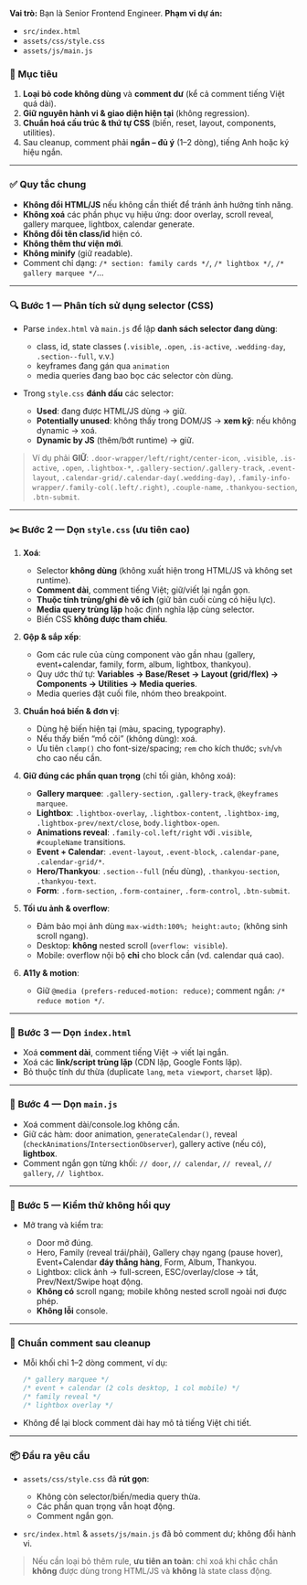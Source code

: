 **Vai trò:** Bạn là Senior Frontend Engineer.
**Phạm vi dự án:**

* `src/index.html`
* `assets/css/style.css`
* `assets/js/main.js`

### 🎯 Mục tiêu

1. **Loại bỏ code không dùng** và **comment dư** (kể cả comment tiếng Việt quá dài).
2. **Giữ nguyên hành vi & giao diện hiện tại** (không regression).
3. **Chuẩn hoá cấu trúc & thứ tự CSS** (biến, reset, layout, components, utilities).
4. Sau cleanup, comment phải **ngắn – đủ ý** (1–2 dòng), tiếng Anh hoặc ký hiệu ngắn.

---

### ✅ Quy tắc chung

* **Không đổi HTML/JS** nếu không cần thiết để tránh ảnh hưởng tính năng.
* **Không xoá** các phần phục vụ hiệu ứng: door overlay, scroll reveal, gallery marquee, lightbox, calendar generate.
* **Không đổi tên class/id** hiện có.
* **Không thêm thư viện mới**.
* **Không minify** (giữ readable).
* Comment chỉ dạng: `/* section: family cards */`, `/* lightbox */`, `/* gallery marquee */`…

---

### 🔍 Bước 1 — Phân tích sử dụng selector (CSS)

* Parse `index.html` và `main.js` để lập **danh sách selector đang dùng**:

  * class, id, state classes (`.visible`, `.open`, `.is-active`, `.wedding-day`, `.section--full`, v.v.)
  * keyframes đang gán qua `animation`
  * media queries đang bao bọc các selector còn dùng.
* Trong `style.css` **đánh dấu** các selector:

  * **Used**: đang được HTML/JS dùng → giữ.
  * **Potentially unused**: không thấy trong DOM/JS → **xem kỹ**: nếu không dynamic → xoá.
  * **Dynamic by JS** (thêm/bớt runtime) → giữ.

> Ví dụ phải **GIỮ**:
> `.door-wrapper/left/right/center-icon`, `.visible`, `.is-active`, `.open`, `.lightbox-*`, `.gallery-section/.gallery-track`, `.event-layout`, `.calendar-grid/.calendar-day(.wedding-day)`, `.family-info-wrapper/.family-col(.left/.right)`, `.couple-name`, `.thankyou-section`, `.btn-submit`.

---

### ✂️ Bước 2 — Dọn `style.css` (ưu tiên cao)

1. **Xoá**:

   * Selector **không dùng** (không xuất hiện trong HTML/JS và không set runtime).
   * **Comment dài**, comment tiếng Việt; giữ/viết lại ngắn gọn.
   * **Thuộc tính trùng/ghi đè vô ích** (giữ bản cuối cùng có hiệu lực).
   * **Media query trùng lặp** hoặc định nghĩa lặp cùng selector.
   * Biến CSS **không được tham chiếu**.

2. **Gộp & sắp xếp**:

   * Gom các rule của cùng component vào gần nhau (gallery, event+calendar, family, form, album, lightbox, thankyou).
   * Quy ước thứ tự: **Variables → Base/Reset → Layout (grid/flex) → Components → Utilities → Media queries**.
   * Media queries đặt cuối file, nhóm theo breakpoint.

3. **Chuẩn hoá biến & đơn vị**:

   * Dùng hệ biến hiện tại (màu, spacing, typography).
   * Nếu thấy biến “mồ côi” (không dùng): xoá.
   * Ưu tiên `clamp()` cho font-size/spacing; `rem` cho kích thước; `svh`/`vh` cho cao nếu cần.

4. **Giữ đúng các phần quan trọng** (chỉ tối giản, không xoá):

   * **Gallery marquee**: `.gallery-section`, `.gallery-track`, `@keyframes marquee`.
   * **Lightbox**: `.lightbox-overlay`, `.lightbox-content`, `.lightbox-img`, `.lightbox-prev/next/close`, `body.lightbox-open`.
   * **Animations reveal**: `.family-col.left/right` với `.visible`, `#coupleName` transitions.
   * **Event + Calendar**: `.event-layout`, `.event-block`, `.calendar-pane`, `.calendar-grid/*`.
   * **Hero/Thankyou**: `.section--full` (nếu dùng), `.thankyou-section`, `.thankyou-text`.
   * **Form**: `.form-section`, `.form-container`, `.form-control`, `.btn-submit`.

5. **Tối ưu ảnh & overflow**:

   * Đảm bảo mọi ảnh dùng `max-width:100%; height:auto;` (không sinh scroll ngang).
   * Desktop: **không** nested scroll (`overflow: visible`).
   * Mobile: overflow nội bộ **chỉ** cho block cần (vd. calendar quá cao).

6. **A11y & motion**:

   * Giữ `@media (prefers-reduced-motion: reduce)`; comment ngắn: `/* reduce motion */`.

---

### 🧼 Bước 3 — Dọn `index.html`

* Xoá **comment dài**, comment tiếng Việt → viết lại ngắn.
* Xoá các **link/script trùng lặp** (CDN lặp, Google Fonts lặp).
* Bỏ thuộc tính dư thừa (duplicate `lang`, `meta viewport`, `charset` lặp).

---

### 🧹 Bước 4 — Dọn `main.js`

* Xoá comment dài/console.log không cần.
* Giữ các hàm: door animation, `generateCalendar()`, reveal (`checkAnimations`/`IntersectionObserver`), gallery active (nếu có), **lightbox**.
* Comment ngắn gọn từng khối: `// door`, `// calendar`, `// reveal`, `// gallery`, `// lightbox`.

---

### 🧪 Bước 5 — Kiểm thử không hồi quy

* Mở trang và kiểm tra:

  * Door mở đúng.
  * Hero, Family (reveal trái/phải), Gallery chạy ngang (pause hover), Event+Calendar **đáy thẳng hàng**, Form, Album, Thankyou.
  * Lightbox: click ảnh → full-screen, ESC/overlay/close → tắt, Prev/Next/Swipe hoạt động.
  * **Không có** scroll ngang; mobile không nested scroll ngoài nơi được phép.
  * **Không lỗi** console.

---

### 📝 Chuẩn comment sau cleanup

* Mỗi khối chỉ 1–2 dòng comment, ví dụ:

  ```css
  /* gallery marquee */
  /* event + calendar (2 cols desktop, 1 col mobile) */
  /* family reveal */
  /* lightbox overlay */
  ```
* Không để lại block comment dài hay mô tả tiếng Việt chi tiết.

---

### 📦 Đầu ra yêu cầu

* `assets/css/style.css` đã **rút gọn**:

  * Không còn selector/biến/media query thừa.
  * Các phần quan trọng vẫn hoạt động.
  * Comment ngắn gọn.
* `src/index.html` & `assets/js/main.js` đã bỏ comment dư; không đổi hành vi.

> Nếu cần loại bỏ thêm rule, **ưu tiên an toàn**: chỉ xoá khi chắc chắn **không** được dùng trong HTML/JS và **không** là state class động.
